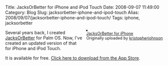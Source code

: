 Title: JacksOrBetter for iPhone and iPod Touch
Date: 2008-09-07 11:49:00
Category: Blog
Slug: jacksorbetter-iphone-and-ipod-touch
Alias: 2008/09/07/jacksorbetter-iphone-and-ipod-touch/
Tags: iphone, jacksorbetter


<div style="float: right; margin-left: 10px; margin-bottom: 10px;"><a href="http://www.flickr.com/photos/kristopherjohnson/2835235817/" title="photo sharing"><img src="http://farm4.static.flickr.com/3035/2835235817_c78cea5dc5_m.jpg" alt="" style="border: solid 2px #000000;" /></a><br /><span style="font-size: 0.9em; margin-top: 0px;"><a href="http://www.flickr.com/photos/kristopherjohnson/2835235817/">JacksOrBetter for iPhone</a><br />Originally uploaded by <a href="http://www.flickr.com/people/kristopherjohnson/">kristopherjohnson</a></span></div>
<p>
Several years back, I created <a href="http://kristopherjohnson.blogspot.com/2004/01/jacksorbetter.html">JacksOrBetter</a> for Palm OS.  Now, I've created an updated version of that for iPhone and iPod Touch.
</p>
<p>
It is available for free. <a href="http://phobos.apple.com/WebObjects/MZStore.woa/wa/viewSoftware?id=290542821&mt=8">Click here to download from the App Store</a>.
</p>

